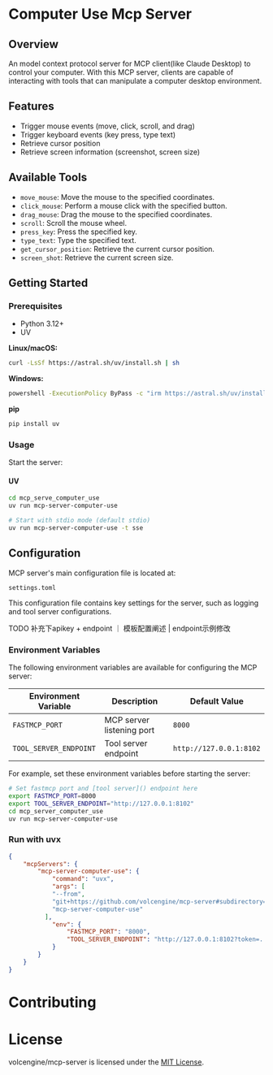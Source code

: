 # Computer Use Mcp Server 

## Overview

An model context protocol server for MCP client(like Claude Desktop) to control your computer. With this MCP server, clients are capable of interacting with tools that can manipulate a computer desktop environment.

## Features

- Trigger mouse events (move, click, scroll, and drag)
- Trigger keyboard events (key press, type text)
- Retrieve cursor position
- Retrieve screen information (screenshot, screen size)

## Available Tools

- `move_mouse`: Move the mouse to the specified coordinates.
- `click_mouse`: Perform a mouse click with the specified button.
- `drag_mouse`: Drag the mouse to the specified coordinates.
- `scroll`: Scroll the mouse wheel.
- `press_key`: Press the specified key.
- `type_text`: Type the specified text.
- `get_cursor_position`: Retrieve the current cursor position.
- `screen_shot`: Retrieve the current screen size.


## Getting Started
### Prerequisites
- Python 3.12+
- UV

**Linux/macOS:**
```bash
curl -LsSf https://astral.sh/uv/install.sh | sh
```

**Windows:**
```bash
powershell -ExecutionPolicy ByPass -c "irm https://astral.sh/uv/install.ps1 | iex"
```

**pip**
```bash
pip install uv
```

### Usage
Start the server:

#### UV
```bash
cd mcp_serve_computer_use
uv run mcp-server-computer-use

# Start with stdio mode (default stdio)
uv run mcp-server-computer-use -t sse
```

## Configuration

MCP server's main configuration file is located at:

```
settings.toml
```

This configuration file contains key settings for the server, such as logging and tool server configurations.

TODO 补充下apikey + endpoint ｜ 模板配置阐述 | endpoint示例修改

### Environment Variables

The following environment variables are available for configuring the MCP server:

| Environment Variable | Description | Default Value |
|----------|------|--------|
| `FASTMCP_PORT` | MCP server listening port | `8000` |
| `TOOL_SERVER_ENDPOINT` | Tool server endpoint | `http://127.0.0.1:8102` |

For example, set these environment variables before starting the server:

```bash
# Set fastmcp port and [tool server]() endpoint here
export FASTMCP_PORT=8000
export TOOL_SERVER_ENDPOINT="http://127.0.0.1:8102"
cd mcp_server_computer_use
uv run mcp-server-computer-use
```

### Run with uvx
```json
{
    "mcpServers": {
        "mcp-server-computer-use": {
            "command": "uvx",
            "args": [
            "--from",
            "git+https://github.com/volcengine/mcp-server#subdirectory=server/mcp_server_computer_use",
            "mcp-server-computer-use"
          ],
            "env": {
                "FASTMCP_PORT": "8000",
                "TOOL_SERVER_ENDPOINT": "http://127.0.0.1:8102?token=..."
            }
        }
    }
}

```


# Contributing

# License
volcengine/mcp-server is licensed under the [MIT License](https://github.com/volcengine/mcp-server/blob/main/LICENSE).
